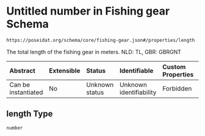 # Untitled number in Fishing gear Schema

```txt
https://poseidat.org/schema/core/fishing-gear.json#/properties/length
```

The total length of the fishing gear in meters. NLD: TL, GBR: GBRGNT

| Abstract            | Extensible | Status         | Identifiable            | Custom Properties | Additional Properties | Access Restrictions | Defined In                                                                  |
| :------------------ | :--------- | :------------- | :---------------------- | :---------------- | :-------------------- | :------------------ | :-------------------------------------------------------------------------- |
| Can be instantiated | No         | Unknown status | Unknown identifiability | Forbidden         | Allowed               | none                | [fishing-gear.json*](schemas/core/fishing-gear.json "open original schema") |

## length Type

`number`
